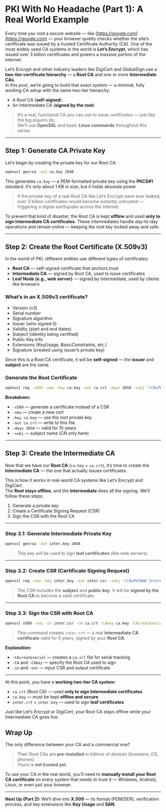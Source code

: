 # PKI With No Headache (Part 1): A Real World Example

Every time you visit a secure website — like [https://google.com](https://google.com) — your browser quietly checks whether the site’s certificate was issued by a trusted Certificate Authority (CA). One of the most widely used CA systems in the world is **Let’s Encrypt**, which has issued over 3 billion certificates and powers a massive portion of the internet.

Let’s Encrypt and other industry leaders like DigiCert and GlobalSign use a **two-tier certificate hierarchy** — a **Root CA** and one or more **Intermediate CAs**.  
In this post, we’re going to build that exact system — a minimal, fully working CA setup with the same two-tier hierarchy:

- A Root CA (**self-signed**)  
- An Intermediate CA (**signed by the root**)

> It’s a real, functional CA you can use to issue certificates — just like the big players do.  
We’ll use **OpenSSL** and basic **Linux commands** throughout this series.

---

## Step 1: Generate CA Private Key

Let’s begin by creating the private key for our Root CA:

```bash
openssl genrsa -out ca.key 2048
```

This generates `ca.key` — a PEM-formatted private key using the **PKCS#1** standard. It’s only about 1 KB in size, but it holds absolute power.

> If the private key of a real Root CA like Let’s Encrypt were ever leaked, over 3 billion certificates would become instantly untrusted — triggering a digital earthquake across the internet.

To prevent that kind of disaster, the Root CA is kept **offline** and used **only to sign Intermediate CA certificates**.  These intermediates handle day-to-day operations and remain online — keeping the root key locked away and safe.

---

## Step 2: Create the Root Certificate (X.509v3)

In the world of PKI, different entities use different types of certificates:

- **Root CA** — self-signed certificate that anchors trust
- **Intermediate CA** — signed by Root CA, used to issue certificates
- **Leaf Node (e.g., web server)** — signed by Intermediate, used by clients like browsers

### What’s in an X.509v3 certificate?

- Version (v3)
- Serial number
- Signature algorithm
- Issuer (who signed it)
- Validity (start and end dates)
- Subject (identity being certified)
- Public Key Info
- Extensions (KeyUsage, BasicConstraints, etc.)
- Signature (created using issuer’s private key)

Since this is a Root CA certificate, it will be **self-signed** — the **issuer** and **subject** are the same.

### Generate the Root Certificate

```bash
openssl req -x509 -new -key ca.key -out ca.crt -days 3650 -subj "/CN=PKIWNH Root CA"
```

**Breakdown:**

- `-x509` — generate a certificate instead of a CSR
- `-new` — create a new cert
- `-key ca.key` — use the root private key
- `-out ca.crt` — write to this file
- `-days 3650` — valid for 10 years
- `-subj` — subject name (CN only here)

---

## Step 3: Create the Intermediate CA

Now that we have our **Root CA** (`ca.key` + `ca.crt`), it’s time to create the **Intermediate CA** — the one that actually issues certificates.

This is how it works in real-world CA systems like Let’s Encrypt and DigiCert.  
The **Root stays offline**, and the **Intermediate** does all the signing. We’ll follow these steps:

1. Generate a private key  
2. Create a Certificate Signing Request (CSR)  
3. Sign the CSR with the Root CA

---

### Step 3.1: Generate Intermediate Private Key

```bash
openssl genrsa -out inter.key 2048
```

> This key will be used to sign **leaf certificates** (like web servers).

---

### Step 3.2: Create CSR (Certificate Signing Request)

```bash
openssl req -new -key inter.key -out inter.csr -subj "/CN=PKIWNH Intermediate CA"
```

> The CSR includes the **subject** and **public key**.  It will be **signed by the Root CA** to become a valid certificate.

---

### Step 3.3: Sign the CSR with Root CA

```bash
openssl x509 -req -in inter.csr -CA ca.crt -CAkey ca.key -CAcreateserial -out inter.crt -days 1825
```

> This command creates `inter.crt` — a real **Intermediate CA certificate** valid for 5 years, signed by your **Root CA**.

**Explanation:**

- `-CAcreateserial` — creates a `ca.srl` file for serial tracking
- `-CA` and `-CAkey` — specify the Root CA used to sign
- `-in` and `-out` — input CSR and output certificate

---

At this point, you have a **working two-tier CA system**:

- `ca.crt` (Root CA) — used **only to sign Intermediate certificates**
- `ca.key` — must be kept **offline and secure**
- `inter.crt` + `inter.key` — used to sign **leaf certificates**

Just like Let’s Encrypt or DigiCert, your Root CA stays offline while your Intermediate CA goes live.

## Wrap Up

The only difference between your CA and a commercial one?

> Their Root CAs are **pre-installed** in billions of devices (browsers, OS, phones).  
> Yours is **not trusted yet**.

To use your CA in the real world, you’ll need to **manually install your Root CA certificate** on every system that needs to trust it — Windows, Android, Linux, or even just your browser.

---

**Next Up (Part 2):** We’ll dive into **X.509** — its format (PEM/DER), verification process, and key extensions like **Key Usage** and **SAN**.
